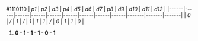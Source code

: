 #1110110
| *p1* | *p2* | *d3* | *p4* | *d5* | *d6* | *d7* | *p8* | *d9* | *d10* | *d11* | *d12* |
|------|------|------|------|------|------|------|------|------|-------|-------|-------|
|  *0* | */*  |  *1* |  */* |  *1* |  *1* |  *1* | */*  |  *0* |  *1*  |  *1*  |  *0*  |

1.  **0 - 1 - 1 - 1 - 0 - 1**